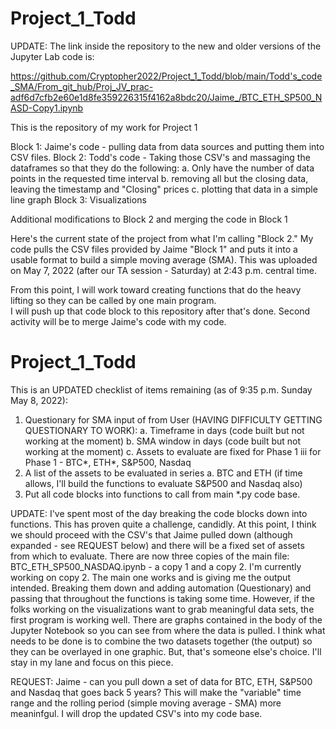 # Project_1_Todd
UPDATE:  The link inside the repository to the new and older versions of the Jupyter Lab code is:

https://github.com/Cryptopher2022/Project_1_Todd/blob/main/Todd's_code_SMA/From_git_hub/Proj_JV_prac-adf6d7cfb2e60e1d8fe359226315f4162a8bdc20/Jaime_/BTC_ETH_SP500_NASD-Copy1.ipynb

This is the repository of my work for Project 1

Block 1: Jaime's code - pulling data from data sources and putting them into CSV files.
Block 2: Todd's code - Taking those CSV's and massaging the dataframes so that they do the following:
  a. Only have the number of data points in the requested time interval
  b. removing all but the closing data, leaving the timestamp and "Closing" prices
  c. plotting that data in a simple line graph
Block 3: Visualizations

Additional modifications to Block 2 and merging the code in Block 1

Here's the current state of the project from what I'm calling "Block 2."  My code pulls the CSV files provided by Jaime "Block 1" and puts it into a usable format to build a simple moving average (SMA).  This was uploaded on May 7, 2022 (after our TA session - Saturday) at 2:43 p.m. central time.  

From this point, I will work toward creating functions that do the heavy lifting so they can be called by one main program.  
I will push up that code block to this repository after that's done.  Second activity will be to merge Jaime's code with my code.  

# Project_1_Todd
This is an UPDATED checklist of items remaining (as of 9:35 p.m. Sunday May 8, 2022):

1. Questionary for SMA input of from User (HAVING DIFFICULTY GETTING QUESTIONARY TO WORK):
    a. Timeframe in days (code built but not working at the moment)
    b. SMA window in days (code built but not working at the moment)
    c. Assets to evaluate are fixed for Phase 1
        iii for Phase 1 - BTC*, ETH*, S&P500, Nasdaq
2. A list of the assets to be evaluated in series
    a. BTC and ETH (if time allows, I'll build the functions to evaluate S&P500 and Nasdaq also)
4. Put all code blocks into functions to call from main *.py code base.


UPDATE:
I've spent most of the day breaking the code blocks down into functions.  This has proven quite a challenge, candidly.  At this point, I think we should proceed with the CSV's that Jaime pulled down (although expanded - see REQUEST below) and there will be a fixed set of assets from which to evaluate.  There are now three copies of the main file: BTC_ETH_SP500_NASDAQ.ipynb - a copy 1 and a copy 2.  I'm currently working on copy 2.  The main one works and is giving me the output intended.  Breaking them down and adding automation (Questionary) and passing that throughout the functions is taking some time.  However, if the folks working on the visualizations want to grab meaningful data sets, the first program is working well.  There are graphs contained in the body of the Jupyter Notebook so you can see from where the data is pulled.  I think what needs to be done is to combine the two datasets together (the output) so they can be overlayed in one graphic.  But, that's someone else's choice.  I'll stay in my lane and focus on this piece.  

REQUEST:  Jaime - can you pull down a set of data for BTC, ETH, S&P500 and Nasdaq that goes back 5 years?  This will make the "variable" time range and the rolling period (simple moving average - SMA) more meaninfgul.  I will drop the updated CSV's into my code base.  
